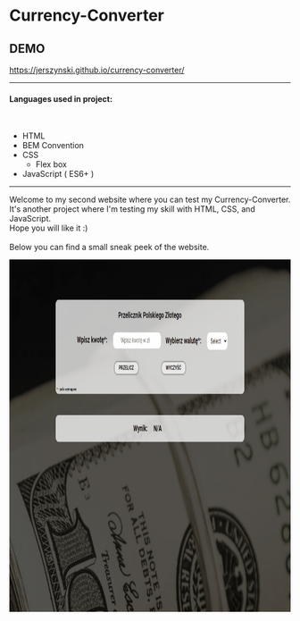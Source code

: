 # Currency-Converter

## DEMO

https://jerszynski.github.io/currency-converter/

---

#### Languages used in project:

<br>

- HTML
- BEM Convention
- CSS
  - Flex box
- JavaScript ( ES6+ )

---

Welcome to my second website where you can test my Currency-Converter. It's another project where I'm testing my skill with HTML, CSS, and JavaScript. <br />
Hope you will like it :)
<br />
<br />
Below you can find a small sneak peek of the website.

<img src="images/currency-animation.gif" width="892" height="631">
